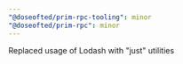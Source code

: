 ```yaml
---
"@doseofted/prim-rpc-tooling": minor
"@doseofted/prim-rpc": minor
---
```


Replaced usage of Lodash with "just" utilities
